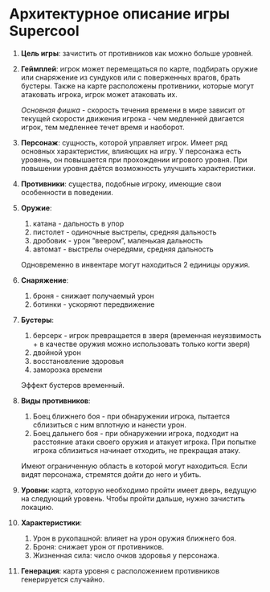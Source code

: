 # Архитектурное описание игры Supercool

1. **Цель игры**: зачистить от противников как можно больше уровней.    

2. **Геймплей**: игрок может перемещаться по карте, подбирать оружие или снаряжение из сундуков или с поверженных врагов, брать бустеры. 
   Также на карте расположены противники, которые могут атаковать игрока, игрок может атаковать их.
   
   *Основная фишка* - скорость течения времени в мире зависит от текущей скорости движения игрока - 
   чем медленней двигается игрок, тем медленнее течет время и наоборот.
3. **Персонаж**: сущность, которой управляет игрок. Имеет ряд основных характеристик, влияющих на игру. 
   У персонажа есть уровень, он повышается при прохождении игрового уровня. 
   При повышении уровня даётся возможность улучшить характеристики. 
4. **Противники**: существа, подобные игроку, имеющие свои особенности в поведении.
5. **Оружие**: 
   1. катана - дальность в упор 
   2. пистолет - одиночные выстрелы, средняя дальность
   3. дробовик - урон “веером”, маленькая дальность
   4. автомат - выстрелы очередями, средняя дальность

   Одновременно в инвентаре могут находиться 2 единицы оружия. 
6. **Снаряжение**:
   1. броня - снижает получаемый урон
   2. ботинки - ускоряют передвижение
7. **Бустеры**:
    1. берсерк - игрок превращается в зверя (временная неуязвимость + в качестве оружия   можно использовать только когти зверя)
    2. двойной урон
    3. восстановление здоровья
    4. заморозка времени
    
    Эффект бустеров временный. 
8. **Виды противников**:  
   1. Боец ближнего боя - при обнаружении игрока, пытается сблизиться с ним вплотную и нанести урон.
   2. Боец дальнего боя - при обнаружении игрока, подходит на расстояние атаки своего оружия и атакует игрока. 
   При попытке игрока сблизиться начинает отходить, не прекращая атаку.
   
   Имеют ограниченную область в которой могут находиться. Если видят персонажа, стремятся дойти до него и убить.

9. **Уровни**: карта, которую необходимо пройти имеет дверь, ведущую на следующий уровень. Чтобы пройти дальше, нужно зачистить локацию.
10. **Характеристики**:
    1. Урон в рукопашной: влияет на урон оружия ближнего боя.
    2. Броня: снижает урон от противников.
    3. Жизненная сила: число очков здоровья у персонажа.
11. **Генерация**: карта уровня с расположением противников генерируется случайно.
